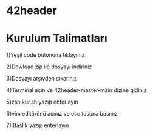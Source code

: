 # 42header


# Kurulum Talimatları

1)Yeşil code butonuna tıklayınız

2)Dowload zip ile dosyayı indiriniz

3)Dosyayı arşivden cıkarınız

4)Terminal açın ve 42header-master-main dizine gidiniz

5)zsh kur.sh  yazıp enterlayın

6)vim editörünü acınız ve esc tusuna basınız

7):Baslik  yazıp enterlayın
